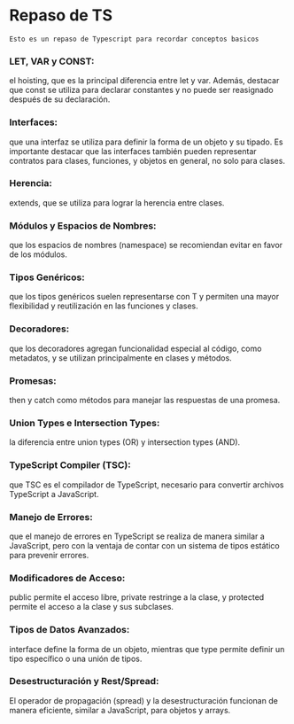 <h1>Repaso de TS</h1>

`Esto es un repaso de Typescript para recordar conceptos basicos`
<h3>LET, VAR y CONST:</h3>

el hoisting, que es la principal diferencia entre let y var. Además, destacar que const se utiliza para declarar constantes y no puede ser reasignado después de su declaración.

<h3>Interfaces:</h3>

que una interfaz se utiliza para definir la forma de un objeto y su tipado. Es importante destacar que las interfaces también pueden representar contratos para clases, funciones, y objetos en general, no solo para clases.
<h3>Herencia:</h3>

extends, que se utiliza para lograr la herencia entre clases.
<h3>Módulos y Espacios de Nombres:</h3>

que los espacios de nombres (namespace) se recomiendan evitar en favor de los módulos.
<h3>Tipos Genéricos:</h3>

que los tipos genéricos suelen representarse con T y permiten una mayor flexibilidad y reutilización en las funciones y clases.
<h3>Decoradores:</h3>

que los decoradores agregan funcionalidad especial al código, como metadatos, y se utilizan principalmente en clases y métodos.
<h3>Promesas:</h3>

then y catch como métodos para manejar las respuestas de una promesa.
<h3>Union Types e Intersection Types:</h3>

la diferencia entre union types (OR) y intersection types (AND).
<h3>TypeScript Compiler (TSC):</h3>

que TSC es el compilador de TypeScript, necesario para convertir archivos TypeScript a JavaScript.
<h3>Manejo de Errores:</h3>

que el manejo de errores en TypeScript se realiza de manera similar a JavaScript, pero con la ventaja de contar con un sistema de tipos estático para prevenir errores.

<h3>Modificadores de Acceso:</h3>
public permite el acceso libre, private restringe a la clase, y protected permite el acceso a la clase y sus subclases.
<h3>Tipos de Datos Avanzados:</h3>
interface define la forma de un objeto, mientras que type permite definir un tipo específico o una unión de tipos.
<h3>Desestructuración y Rest/Spread:</h3>
El operador de propagación (spread) y la desestructuración funcionan de manera eficiente, similar a JavaScript, para objetos y arrays.